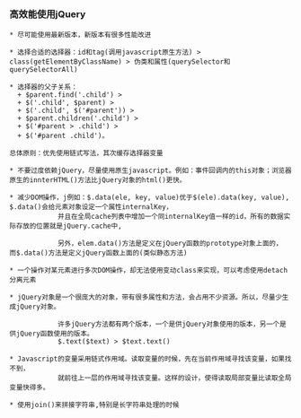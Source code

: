 ### 高效能使用jQuery
    * 尽可能使用最新版本，新版本有很多性能改进
    
    * 选择合适的选择器：id和tag(调用javascript原生方法) > class(getElementByClassName) > 伪类和属性(querySelector和querySelectorAll)  
    
    * 选择器的父子关系：
      + $parent.find('.child') >
      + $('.child', $parent) >  
      + $('.child', $('#parent')) > 
      + $parent.children('.child') > 
      + $('#parent > .child') > 
      + $('#parent .child')。
    
    总体原则：优先使用链式写法，其次缓存选择器变量
    
    * 不要过度依赖jQuery，尽量使用原生javascript。例如：事件回调内的this对象；浏览器原生的innterHTML()方法比jQuery对象的html()更快。
    
    * 减少DOM操作，j例如：$.data(ele, key, value)优于$(ele).data(key, value), $.data()会给元素对象设定一个属性internalKey，  
                并且在全局cache列表中增加一个同internalKey值一样的id，所有的数据实际存放的位置就是jQuery.cache中,   
                
                另外，elem.data()方法是定义在jQuery函数的prototype对象上面的， 而$.data()方法是定义jQuery函数上面的(类似静态方法)
                
    * 一个操作对某元素进行多次DOM操作，却无法使用变动class来实现，可以考虑使用detach分离元素
    
    * jQuery对象是一个很庞大的对象，带有很多属性和方法，会占用不少资源。所以，尽量少生成jQuery对象。
    
                许多jQuery方法都有两个版本，一个是供jQuery对象使用的版本，另一个是供jQuery函数使用的版本。
                $.text($text) > $text.text()
                
    * Javascript的变量采用链式作用域。读取变量的时候，先在当前作用域寻找该变量，如果找不到，
                就前往上一层的作用域寻找该变量。这样的设计，使得读取局部变量比读取全局变量快得多。
                
    * 使用join()来拼接字符串,特别是长字符串处理的时候
